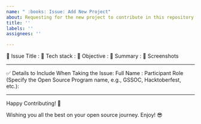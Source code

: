 ```yaml
---
name: " :books: Issue: Add New Project"
about: Requesting for the new project to contribute in this repository.
title: ''
labels: ''
assignees: ''

---
```


🔴 Issue Title :
🔴 Tech stack :
🔴 Objective :
🔴 Summary :
📸 Screenshots
<!-- Write N/A if not available -->

***********************************************************************

✅ Details to Include When Taking the Issue:
Full Name :
Participant Role (Specify the Open Source Program name, e.g., GSSOC, Hacktoberfest, etc.):

***********************************************************************

Happy Contributing! 🚀

Wishing you all the best on your open source journey. Enjoy! 😎
